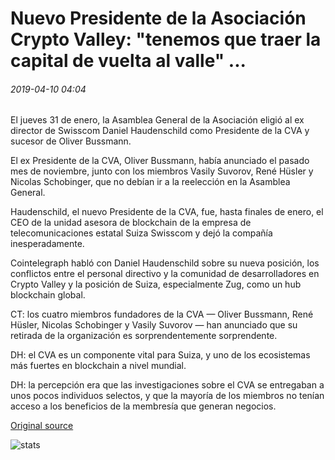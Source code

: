 # Nuevo Presidente de la Asociación Crypto Valley: "tenemos que traer la capital de vuelta al valle" ...

###### 2019-04-10 04:04

El jueves 31 de enero, la Asamblea General de la Asociación eligió al ex director de Swisscom Daniel Haudenschild como Presidente de la CVA y sucesor de Oliver Bussmann.

El ex Presidente de la CVA, Oliver Bussmann, había anunciado el pasado mes de noviembre, junto con los miembros Vasily Suvorov, René Hüsler y Nicolas Schobinger, que no debían ir a la reelección en la Asamblea General.

Haudenschild, el nuevo Presidente de la CVA, fue, hasta finales de enero, el CEO de la unidad asesora de blockchain de la empresa de telecomunicaciones estatal Suiza Swisscom y dejó la compañía inesperadamente.

Cointelegraph habló con Daniel Haudenschild sobre su nueva posición, los conflictos entre el personal directivo y la comunidad de desarrolladores en Crypto Valley y la posición de Suiza, especialmente Zug, como un hub blockchain global.

CT: los cuatro miembros fundadores de la CVA — Oliver Bussmann, René Hüsler, Nicolas Schobinger y Vasily Suvorov — han anunciado que su retirada de la organización es sorprendentemente sorprendente.

DH: el CVA es un componente vital para Suiza, y uno de los ecosistemas más fuertes en blockchain a nivel mundial.

DH: la percepción era que las investigaciones sobre el CVA se entregaban a unos pocos individuos selectos, y que la mayoría de los miembros no tenían acceso a los beneficios de la membresía que generan negocios.

[Original source](https://cointelegraph.com/news/new-president-of-crypto-valley-association-we-need-to-bring-the-capital-back-into-the-valley)

![stats](https://c.statcounter.com/11760860/0/a89fa40b/1/ "stats")